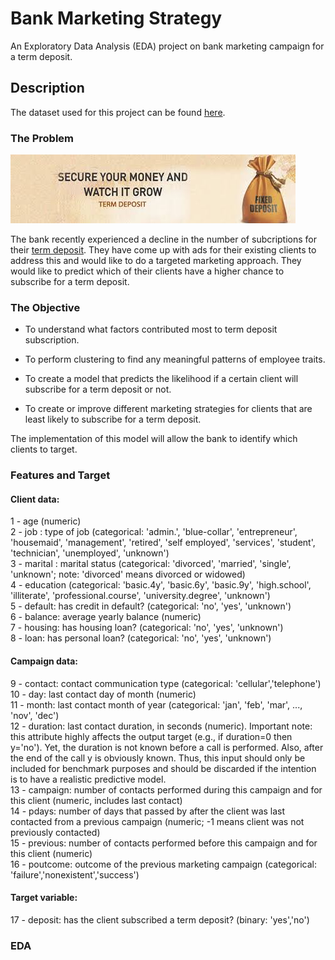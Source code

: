 # Bank Marketing Strategy
An Exploratory Data Analysis (EDA) project on bank marketing campaign for a term deposit.

## Description
The dataset used for this project can be found [here](https://archive.ics.uci.edu/ml/datasets/Bank+Marketing).

### The Problem
![Term Deposit](/Images/term_deposit.jpg)

The bank recently experienced a decline in the number of subcriptions for their [term deposit](https://www.investopedia.com/terms/t/termdeposit.asp). They have come up with ads for their existing clients to address this and would like to do a targeted marketing approach. They would like to predict which of their clients have a higher chance to subscribe for a term deposit.

### The Objective
- To understand what factors contributed most to term deposit subscription.

- To perform clustering to find any meaningful patterns of employee traits.

- To create a model that predicts the likelihood if a certain client will subscribe for a term deposit or not. 

- To create or improve different marketing strategies for clients that are least likely to subscribe for a term deposit.

The implementation of this model will allow the bank to identify which clients to target.

### Features and Target

#### Client data:
1 - age (numeric) <br>
2 - job : type of job (categorical: 'admin.', 'blue-collar', 'entrepreneur', 'housemaid', 'management', 'retired', 'self employed', 'services', 'student', 'technician', 'unemployed', 'unknown') <br>
3 - marital : marital status (categorical: 'divorced', 'married', 'single', 'unknown'; note: 'divorced' means divorced or widowed) <br>
4 - education (categorical: 'basic.4y', 'basic.6y', 'basic.9y', 'high.school', 'illiterate', 'professional.course', 'university.degree', 'unknown') <br>
5 - default: has credit in default? (categorical: 'no', 'yes', 'unknown') <br>
6 - balance: average yearly balance (numeric) <br>
7 - housing: has housing loan? (categorical: 'no', 'yes', 'unknown') <br>
8 - loan: has personal loan? (categorical: 'no', 'yes', 'unknown') <br>

#### Campaign data:
9 - contact: contact communication type (categorical: 'cellular','telephone') <br>
10 - day: last contact day of month (numeric) <br>
11 - month: last contact month of year (categorical: 'jan', 'feb', 'mar', ..., 'nov', 'dec') <br>
12 - duration: last contact duration, in seconds (numeric). Important note: this attribute highly affects the output target (e.g., if duration=0 then y='no'). Yet, the duration is not known before a call is performed. Also, after the end of the call y is obviously known. Thus, this input should only be included for benchmark purposes and should be discarded if the intention is to have a realistic predictive model. <br>
13 - campaign: number of contacts performed during this campaign and for this client (numeric, includes last contact) <br>
14 - pdays: number of days that passed by after the client was last contacted from a previous campaign (numeric; -1 means client was not previously contacted) <br>
15 - previous: number of contacts performed before this campaign and for this client (numeric) <br>
16 - poutcome: outcome of the previous marketing campaign (categorical: 'failure','nonexistent','success') <br>


#### Target variable:
17 - deposit: has the client subscribed a term deposit? (binary: 'yes','no')

### EDA

